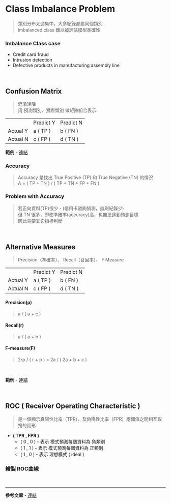 # Class Imbalance Problem
> 類別分布太過集中，大多紀錄都屬同個類別  
> imbalanced class 難以被評估模型準確性

### Imbalance Class case
+ Credit card fraud
+ Intrusion detection
+ Defective products in manufacturing assembly line

<br>

## Confusion Matrix
> 混淆矩陣  
> 用 預測類別、實際類別 做矩陣組合表示

<table>
  <tr>
    <td></td>
    <td>Predict Y</td>
    <td>Predict N</td>
  </tr>
  <tr>
  <tr>
    <td>Actual Y</td>
    <td>a ( TP )</td>
    <td>b ( FN )</td>
  </tr>
  <tr>
    <td>Actual N </td>
    <td>c ( FP )</td>
    <td>d ( TN )</td>
  </tr>
</table>

**範例** - [連結](https://github.com/fuhsaio/BDLabNotes/blob/main/src/ch4_Accuracy.pdf)

### Accuracy
> Accuracy 是找出 True Positive (TP) 和 True Negative (TN) 的情況  
> A = ( TP + TN ) / ( TP + TN + FP + FN )

### Problem with Accuracy
> 若正向資料(TP)很少 - (信用卡盜刷偵測，盜刷紀錄少)  
> 但 TN 很多，即使準確率(accuracy)高，也無法達到預測目標  
> 因此需要其它指標判斷

<br>

## Alternative Measures
> Precision（準確率）、 Recall（召回率）、 F Measure

<table>
  <tr>
    <td></td>
    <td>Predict Y</td>
    <td>Predict N</td>
  </tr>
  <tr>
  <tr>
    <td>Actual Y</td>
    <td>a ( TP )</td>
    <td>b ( FN )</td>
  </tr>
  <tr>
    <td>Actual N </td>
    <td>c ( FP )</td>
    <td>d ( TN )</td>
  </tr>
</table>

#### Precision(p)
> a / ( a + c )
#### Recall(r) 
> a / ( a + b )
#### F-measure(F) 
> 2rp / ( r + p ) = 2a / ( 2a + b + c )

<br>

**範例** - [連結](https://github.com/fuhsaio/BDLabNotes/blob/main/src/ch4_AlternativeMeasures.pdf)

<br>

## ROC ( Receiver Operating Characteristic )
> 是一個顯示真陽性比率（TPR）、及偽陽性比率（FPR）兩個值之間相互取捨的圖形

+ **( TPR , FPR )**
  + ( 0 , 0 ) - 表示 模式預測每個資料為 負類別
  + ( 1 , 1 ) - 表示 模式預測每個資料為 正類別
  + ( 1 , 0 ) - 表示 理想模式 ( ideal )

### 繪製 ROC曲線
> 


<br>

---

**參考文章** - [連結](https://www.ycc.idv.tw/confusion-matrix.html)




